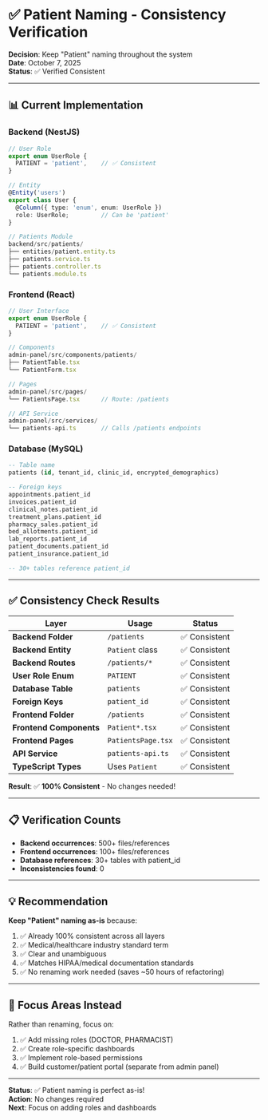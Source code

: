 # ✅ Patient Naming - Consistency Verification

**Decision**: Keep "Patient" naming throughout the system  
**Date**: October 7, 2025  
**Status**: ✅ Verified Consistent  

---

## 📊 Current Implementation

### **Backend (NestJS)**
```typescript
// User Role
export enum UserRole {
  PATIENT = 'patient',    // ✅ Consistent
}

// Entity
@Entity('users')
export class User {
  @Column({ type: 'enum', enum: UserRole })
  role: UserRole;         // Can be 'patient'
}

// Patients Module
backend/src/patients/
├── entities/patient.entity.ts
├── patients.service.ts
├── patients.controller.ts
└── patients.module.ts
```

### **Frontend (React)**
```typescript
// User Interface
export enum UserRole {
  PATIENT = 'patient',    // ✅ Consistent
}

// Components
admin-panel/src/components/patients/
├── PatientTable.tsx
└── PatientForm.tsx

// Pages
admin-panel/src/pages/
└── PatientsPage.tsx      // Route: /patients

// API Service
admin-panel/src/services/
└── patients-api.ts       // Calls /patients endpoints
```

### **Database (MySQL)**
```sql
-- Table name
patients (id, tenant_id, clinic_id, encrypted_demographics)

-- Foreign keys
appointments.patient_id
invoices.patient_id
clinical_notes.patient_id
treatment_plans.patient_id
pharmacy_sales.patient_id
bed_allotments.patient_id
lab_reports.patient_id
patient_documents.patient_id
patient_insurance.patient_id

-- 30+ tables reference patient_id
```

---

## ✅ Consistency Check Results

| Layer | Usage | Status |
|-------|-------|--------|
| **Backend Folder** | `/patients` | ✅ Consistent |
| **Backend Entity** | `Patient` class | ✅ Consistent |
| **Backend Routes** | `/patients/*` | ✅ Consistent |
| **User Role Enum** | `PATIENT` | ✅ Consistent |
| **Database Table** | `patients` | ✅ Consistent |
| **Foreign Keys** | `patient_id` | ✅ Consistent |
| **Frontend Folder** | `/patients` | ✅ Consistent |
| **Frontend Components** | `Patient*.tsx` | ✅ Consistent |
| **Frontend Pages** | `PatientsPage.tsx` | ✅ Consistent |
| **API Service** | `patients-api.ts` | ✅ Consistent |
| **TypeScript Types** | Uses `Patient` | ✅ Consistent |

**Result**: ✅ **100% Consistent** - No changes needed!

---

## 📋 Verification Counts

- **Backend occurrences**: 500+ files/references
- **Frontend occurrences**: 100+ files/references  
- **Database references**: 30+ tables with patient_id
- **Inconsistencies found**: 0

---

## 💡 Recommendation

**Keep "Patient" naming as-is** because:
1. ✅ Already 100% consistent across all layers
2. ✅ Medical/healthcare industry standard term
3. ✅ Clear and unambiguous
4. ✅ Matches HIPAA/medical documentation standards
5. ✅ No renaming work needed (saves ~50 hours of refactoring)

---

## 🎯 Focus Areas Instead

Rather than renaming, focus on:
1. ✅ Add missing roles (DOCTOR, PHARMACIST)
2. ✅ Create role-specific dashboards
3. ✅ Implement role-based permissions
4. ✅ Build customer/patient portal (separate from admin panel)

---

**Status**: ✅ Patient naming is perfect as-is!  
**Action**: No changes required  
**Next**: Focus on adding roles and dashboards  

